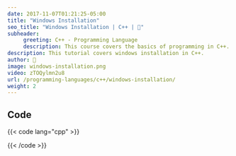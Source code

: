```yaml
---
date: 2017-11-07T01:21:25-05:00
title: "Windows Installation"
seo_title: "Windows Installation | C++ | 🦒"
subheader:
     greeting: C++ - Programming Language
     description: This course covers the basics of programming in C++. Work your way through the videos/articles and I'll teach you everything you need to know to start your programming journey!
description: This tutorial covers windows installation in C++.
author: 🦒
image: windows-installation.png
video: zTOQylmn2u8
url: /programming-languages/c++/windows-installation/
weight: 2
---
```


## Code

{{< code lang="cpp" >}}

{{< /code >}}